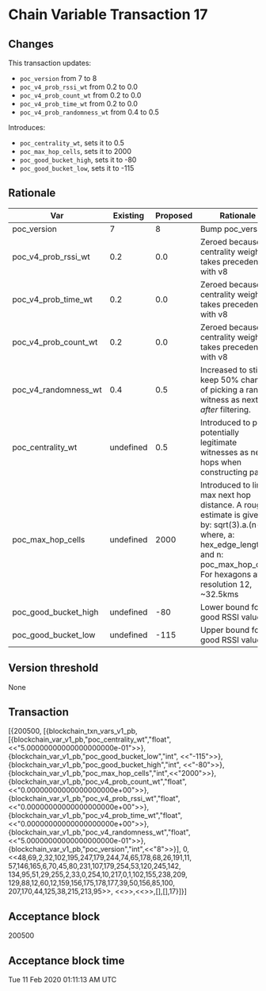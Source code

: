 # Chain Variable Transaction 17

## Changes

This transaction updates:

- `poc_version` from 7 to 8
- `poc_v4_prob_rssi_wt` from 0.2 to 0.0
- `poc_v4_prob_count_wt` from 0.2 to 0.0
- `poc_v4_prob_time_wt` from 0.2 to 0.0
- `poc_v4_prob_randomness_wt` from 0.4 to 0.5

Introduces:
- `poc_centrality_wt`, sets it to 0.5
- `poc_max_hop_cells`, sets it to 2000
- `poc_good_bucket_high`, sets it to -80
- `poc_good_bucket_low`, sets it to -115

## Rationale

| Var                  	| Existing  	| Proposed 	| Rationale                                                                                                                                                                             	|
|----------------------	|-----------	|----------	|---------------------------------------------------------------------------------------------------------------------------------------------------------------------------------------	|
| poc_version          	| 7         	| 8        	| Bump poc_version                                                                                                                                                                      	|
| poc_v4_prob_rssi_wt  	| 0.2       	| 0.0      	| Zeroed because centrality weight takes precedence with v8                                                                                                                             	|
| poc_v4_prob_time_wt  	| 0.2       	| 0.0      	| Zeroed because centrality weight takes precedence with v8                                                                                                                             	|
| poc_v4_prob_count_wt 	| 0.2       	| 0.0      	| Zeroed because centrality weight takes precedence with v8                                                                                                                             	|
| poc_v4_randomness_wt 	| 0.4       	| 0.5      	| Increased to still keep 50% chance of picking a random witness as next hop _after_ filtering.                                                                                         	|
| poc_centrality_wt    	| undefined 	| 0.5      	| Introduced to pick potentially legitimate witnesses as next hops when constructing paths.                                                                                             	|
| poc_max_hop_cells    	| undefined 	| 2000     	| Introduced to limit max next hop distance. A rough estimate is given by: sqrt(3).a.(n-1), where, a: hex_edge_length and n: poc_max_hop_cells. For hexagons at resolution 12, ~32.5kms 	|
| poc_good_bucket_high 	| undefined 	| -80     	| Lower bound for a good RSSI value                                                                                                                                                     	|
| poc_good_bucket_low  	| undefined 	| -115     	| Upper bound for a good RSSI value                                                                                                                                                     	|

## Version threshold

None

## Transaction

[{200500,
  [{blockchain_txn_vars_v1_pb,
       [{blockchain_var_v1_pb,"poc_centrality_wt","float",
            <<"5.00000000000000000000e-01">>},
        {blockchain_var_v1_pb,"poc_good_bucket_low","int",
            <<"-115">>},
        {blockchain_var_v1_pb,"poc_good_bucket_high","int",
            <<"-80">>},
        {blockchain_var_v1_pb,"poc_max_hop_cells","int",<<"2000">>},
        {blockchain_var_v1_pb,"poc_v4_prob_count_wt","float",
            <<"0.00000000000000000000e+00">>},
        {blockchain_var_v1_pb,"poc_v4_prob_rssi_wt","float",
            <<"0.00000000000000000000e+00">>},
        {blockchain_var_v1_pb,"poc_v4_prob_time_wt","float",
            <<"0.00000000000000000000e+00">>},
        {blockchain_var_v1_pb,"poc_v4_randomness_wt","float",
            <<"5.00000000000000000000e-01">>},
        {blockchain_var_v1_pb,"poc_version","int",<<"8">>}],
       0,
       <<48,69,2,32,102,195,247,179,244,74,65,178,68,26,191,11,
         57,146,165,6,70,45,80,231,107,179,254,53,120,245,142,
         134,95,51,29,255,2,33,0,254,10,217,0,1,102,155,238,209,
         129,88,12,60,12,159,156,175,178,177,39,50,156,85,100,
         207,170,44,125,38,215,213,95>>,
       <<>>,<<>>,[],[],17}]}]


## Acceptance block

200500

## Acceptance block time

Tue 11 Feb 2020 01:11:13 AM UTC
